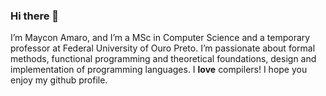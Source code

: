 ### Hi there 👋

I’m Maycon Amaro, and I’m a MSc in Computer Science and a temporary professor at Federal University of Ouro Preto. I’m passionate about formal methods, functional programming and theoretical foundations, design and implementation of programming languages. I **love** compilers! I hope you enjoy my github profile.
